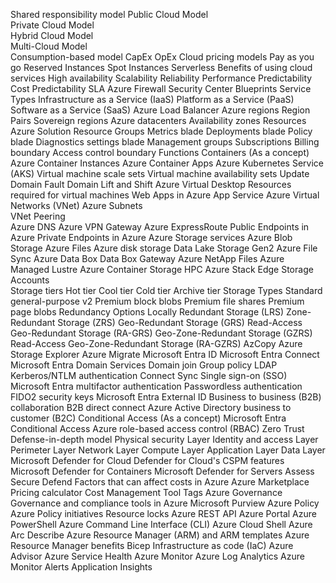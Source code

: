 Shared responsibility model 
Public Cloud Model  
Private Cloud Model  
Hybrid Cloud Model  
Multi-Cloud Model  
Consumption-based model
CapEx
OpEx
Cloud pricing models 
Pay as you go
Reserved Instances
Spot Instances
Serverless 
Benefits of using cloud services 
High availability 
Scalability
Reliability
Performance Predictability 
Cost Predictability
SLA
Azure Firewall
Security Center
Blueprints
Service Types
    Infrastructure as a Service (IaaS)
    Platform as a Service (PaaS)
    Software as a Service (SaaS)
Azure Load Balancer
Azure regions
Region Pairs
Sovereign regions
Azure datacenters
Availability zones
Resources
Azure Solution
Resource Groups
Metrics blade
Deployments blade
Policy blade
Diagnostics settings blade
Management groups
Subscriptions
Billing boundary
Access control boundary 
Functions
Containers (As a concept)
Azure Container Instances
Azure Container Apps
Azure Kubernetes Service (AKS)
Virtual machine scale sets
Virtual machine availability sets
Update Domain
Fault Domain
Lift and Shift
Azure Virtual Desktop
Resources required for virtual machines
Web Apps in Azure App Service
Azure Virtual Networks (VNet)
Azure Subnets          
VNet Peering           
Azure DNS
Azure VPN Gateway
Azure ExpressRoute
Public Endpoints in Azure
Private Endpoints in Azure
Azure Storage services 
    Azure Blob Storage
    Azure Files
    Azure disk storage
    Data Lake Storage Gen2
    Azure File Sync
    Azure Data Box
    Data Box Gateway
    Azure NetApp Files
    Azure Managed Lustre
    Azure Container Storage
HPC
Azure Stack Edge
Storage Accounts  
Storage tiers 
    Hot tier
    Cool tier
    Cold tier
    Archive tier
Storage Types
    Standard general-purpose v2
    Premium block blobs
    Premium file shares
    Premium page blobs
Redundancy Options
    Locally Redundant Storage (LRS)
    Zone-Redundant Storage (ZRS)
    Geo-Redundant Storage (GRS)
    Read-Access Geo-Redundant Storage (RA-GRS)
    Geo-Zone-Redundant Storage (GZRS)
    Read-Access Geo-Zone-Redundant Storage (RA-GZRS)
AzCopy
Azure Storage Explorer
Azure Migrate
Microsoft Entra ID
Microsoft Entra Connect
Microsoft Entra Domain Services
Domain join
Group policy
LDAP
Kerberos/NTLM authentication
Connect Sync
Single sign-on (SSO)
Microsoft Entra multifactor authentication
Passwordless authentication
FIDO2 security keys
Microsoft Entra External ID
Business to business (B2B) collaboration
B2B direct connect
Azure Active Directory business to customer (B2C)
Conditional Access (As a concept)
Microsoft Entra Conditional Access 
Azure role-based access control (RBAC) 
Zero Trust 
Defense-in-depth model 
    Physical security Layer
    Identity and access Layer
    Perimeter Layer
    Network Layer
    Compute Layer
    Application Layer
    Data Layer
Microsoft Defender for Cloud 
    Defender for Cloud's CSPM features 
    Microsoft Defender for Containers 
    Microsoft Defender for Servers 
    Assess
    Secure
    Defend
Factors that can affect costs in Azure 
Azure Marketplace
Pricing calculator 
Cost Management Tool
Tags 
Azure Governance 
Governance and compliance tools in Azure 
Microsoft Purview 
Azure Policy
Azure Policy initiatives
Resource locks 
Azure REST API
Azure Portal
Azure PowerShell
Azure Command Line Interface (CLI)
Azure Cloud Shell
Azure Arc 
Describe Azure Resource Manager (ARM) and ARM templates 
Azure Resource Manager benefits
Bicep
Infrastructure as code (IaC) 
Azure Advisor 
Azure Service Health 
Azure Monitor
Azure Log Analytics
Azure Monitor Alerts
Application Insights
